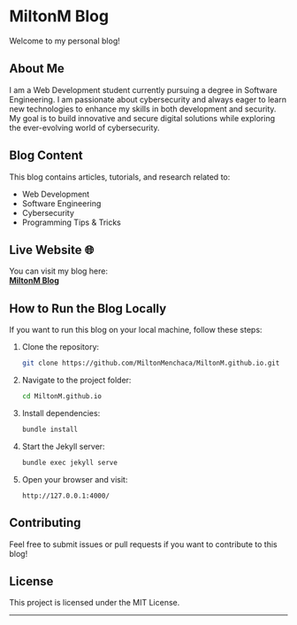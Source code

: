 # MiltonM Blog  

Welcome to my personal blog! 

## About Me  
I am a Web Development student currently pursuing a degree in Software Engineering. I am passionate about cybersecurity and always eager to learn new technologies to enhance my skills in both development and security. My goal is to build innovative and secure digital solutions while exploring the ever-evolving world of cybersecurity.  

## Blog Content  
This blog contains articles, tutorials, and research related to:  
- Web Development  
- Software Engineering  
- Cybersecurity  
- Programming Tips & Tricks  

## Live Website 🌐  
You can visit my blog here:  
 **[MiltonM Blog](https://miltonmenchaca.github.io/)**  

## How to Run the Blog Locally  
If you want to run this blog on your local machine, follow these steps:  

1. Clone the repository:  
   ```sh
   git clone https://github.com/MiltonMenchaca/MiltonM.github.io.git
   ```
2. Navigate to the project folder:  
   ```sh
   cd MiltonM.github.io
   ```
3. Install dependencies:  
   ```sh
   bundle install
   ```
4. Start the Jekyll server:  
   ```sh
   bundle exec jekyll serve
   ```
5. Open your browser and visit:  
   ```
   http://127.0.0.1:4000/
   ```

## Contributing  
Feel free to submit issues or pull requests if you want to contribute to this blog!  

## License  
This project is licensed under the MIT License.  

---

